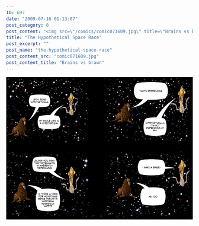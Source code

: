 ```yaml
---
ID: 697
date: "2009-07-16 01:13:07"
post_category: 0
post_content: "<img src=\"/comics/comic071609.jpg\" title=\"Brains vs brawn\" />"
title: "The Hypothetical Space Race"
post_excerpt: ""
post_name: "the-hypothetical-space-race"
post_content_src: "comic071609.jpg"
post_content_title: "Brains vs brawn"
---
```



[![Brains vs brawn](/comics-hi-res/comic071609.jpg)](/comics-hi-res/comic071609.jpg "Brains vs brawn")
